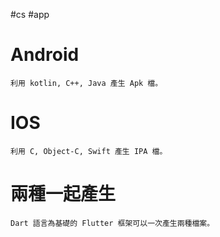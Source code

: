 #cs #app

# Android 
	利用 kotlin, C++, Java 產生 Apk 檔。

# IOS
	利用 C, Object-C, Swift 產生 IPA 檔。

# 兩種一起產生
	Dart 語言為基礎的 Flutter 框架可以一次產生兩種檔案。
